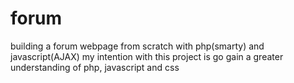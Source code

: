# forum
building a forum webpage from scratch with php(smarty) and javascript(AJAX)
my intention with this project is go gain a greater understanding of php, javascript and css


